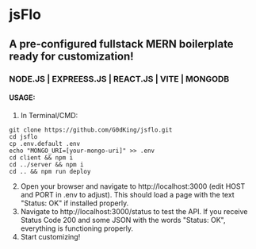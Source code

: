 # jsFlo
## A pre-configured fullstack MERN boilerplate ready for customization!
### NODE.JS | EXPREESS.JS | REACT.JS | VITE | MONGODB

#### USAGE:
1. In Terminal/CMD:
```
git clone https://github.com/G0dKing/jsflo.git
cd jsflo
cp .env.default .env
echo "MONGO_URI=[your-mongo-uri]" >> .env
cd client && npm i
cd ../server && npm i
cd .. && npm run deploy
```
2. Open your browser and navigate to http://localhost:3000 (edit HOST and PORT in .env to adjust). This should load a page with the text "Status: OK" if installed properly.
3. Navigate to http://localhost:3000/status to test the API. If you receive Status Code 200 and some JSON with the words "Status: OK", everything is functioning properly.
4. Start customizing!

